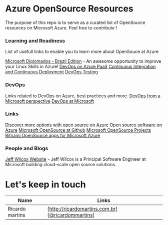 # Azure OpenSource Resources
The purpose of this repo is to serve as a curated list of OpenSource resources on Microsoft Azure.
Feel free to contribute !

### Learning and Readiness
List of usefull links to enable you to learn more about OpenSouce at Azure

[Microsoft Diplomados - Brazil Edition](http://www.microsoftdiplomados.com/brasil/) - An awesome opportunity to improve your Linux Skills in Azure!
[DevOps on Azure PaaS](https://openedx.microsoft.com/courses/course-v1:Microsoft+DevOps200.1+2017_T1/about)
[Continuous Integration and Continuous Deployment](https://openedx.microsoft.com/courses/course-v1:Microsoft+DevOps200.3+2017_T1/about)
[DevOps Testing](https://openedx.microsoft.com/courses/course-v1:Microsoft+DEVOPS200.5+2017_T1/about)


### DevOps
Links related to DevOps on Azure, best practices and more.
[DevOps from a Microsoft perspective](https://www.visualstudio.com/devops/)
[DevOps at Microsoft](https://www.visualstudio.com/en-us/articles/devopsmsft/overview)


### Links
[Discover more options with open source on Azure](https://azure.microsoft.com/en-us/overview/choose-azure-opensource/)
[Open source software on Azure](https://azure.microsoft.com/en-us/overview/open-source/)
[Microsoft OpenSource at Github](https://azure.github.io/) 
[Microsoft OpenSource Projects](https://opensource.microsoft.com/)
[Bitnami OpenSource apps for Microsoft Azure](https://bitnami.com/azure)


### People and Blogs
[Jeff Wilcox Website](https://www.jeff.wilcox.name/) - Jeff Wilcox is a Principal Software Engineer at Microsoft building cloud-scale open source solutions.

# Let's keep in touch

| Name | Links |
| ------ | ------ |
| Ricardo martins | [http://ricardomartins.com.br] [[@ricardommartins](http://twitter.com/ricardommartins)] |
